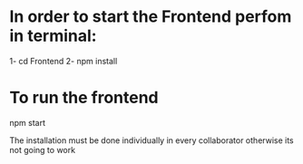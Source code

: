 # In order to start the Frontend perfom in terminal:
1- cd Frontend
2- npm install

# To run the frontend 
npm start


The installation must be done individually in every collaborator otherwise its not going to work